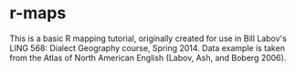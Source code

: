 r-maps
======
This is a basic R mapping tutorial, originally created for use in Bill Labov's 
LING 568: Dialect Geography course, Spring 2014. Data example is taken from
the Atlas of North American English (Labov, Ash, and Boberg 2006).
